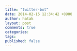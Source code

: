 ```yaml
---
title: "twitter-bot"
date: 2014-02-15 12:34:42 +0900
author: hatak
layout: post
comments: true
categories: 
tags: 
published: false
---
```

